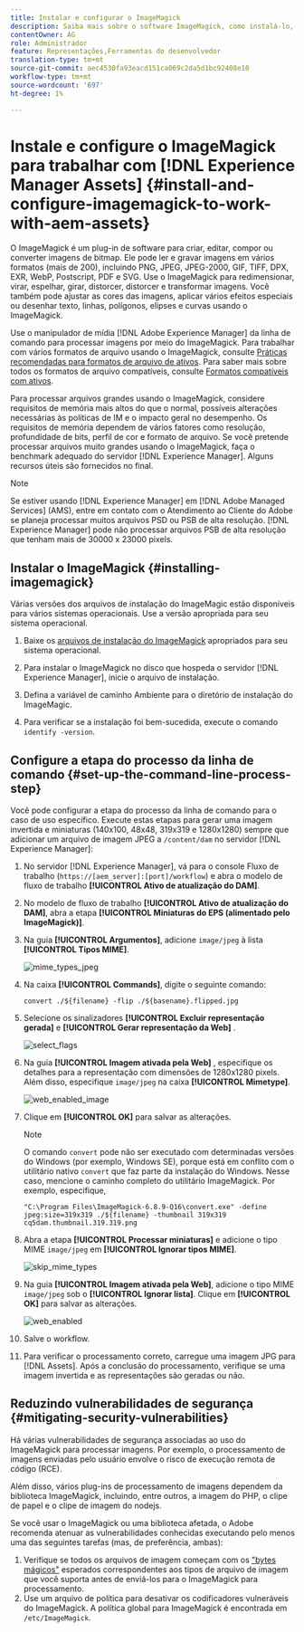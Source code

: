 ```yaml
---
title: Instalar e configurar o ImageMagick
description: Saiba mais sobre o software ImageMagick, como instalá-lo, configurar a etapa do processo da linha de comando e usá-lo para editar, compor e gerar miniaturas de imagens.
contentOwner: AG
role: Administrador
feature: Representações,Ferramentas do desenvolvedor
translation-type: tm+mt
source-git-commit: aec4530fa93eacd151ca069c2da5d1bc92408e10
workflow-type: tm+mt
source-wordcount: '697'
ht-degree: 1%

---
```



# Instale e configure o ImageMagick para trabalhar com [!DNL Experience Manager Assets] {#install-and-configure-imagemagick-to-work-with-aem-assets}

O ImageMagick é um plug-in de software para criar, editar, compor ou converter imagens de bitmap. Ele pode ler e gravar imagens em vários formatos (mais de 200), incluindo PNG, JPEG, JPEG-2000, GIF, TIFF, DPX, EXR, WebP, Postscript, PDF e SVG. Use o ImageMagick para redimensionar, virar, espelhar, girar, distorcer, distorcer e transformar imagens. Você também pode ajustar as cores das imagens, aplicar vários efeitos especiais ou desenhar texto, linhas, polígonos, elipses e curvas usando o ImageMagick.

Use o manipulador de mídia [!DNL Adobe Experience Manager] da linha de comando para processar imagens por meio do ImageMagick. Para trabalhar com vários formatos de arquivo usando o ImageMagick, consulte [Práticas recomendadas para formatos de arquivo de ativos](/help/assets/assets-file-format-best-practices.md). Para saber mais sobre todos os formatos de arquivo compatíveis, consulte [Formatos compatíveis com ativos](/help/assets/assets-formats.md).

Para processar arquivos grandes usando o ImageMagick, considere requisitos de memória mais altos do que o normal, possíveis alterações necessárias às políticas de IM e o impacto geral no desempenho. Os requisitos de memória dependem de vários fatores como resolução, profundidade de bits, perfil de cor e formato de arquivo. Se você pretende processar arquivos muito grandes usando o ImageMagick, faça o benchmark adequado do servidor [!DNL Experience Manager]. Alguns recursos úteis são fornecidos no final.

>[!NOTE]
>
>Se estiver usando [!DNL Experience Manager] em [!DNL Adobe Managed Services] (AMS), entre em contato com o Atendimento ao Cliente do Adobe se planeja processar muitos arquivos PSD ou PSB de alta resolução. [!DNL Experience Manager] pode não processar arquivos PSB de alta resolução que tenham mais de 30000 x 23000 pixels.

## Instalar o ImageMagick {#installing-imagemagick}

Várias versões dos arquivos de instalação do ImageMagic estão disponíveis para vários sistemas operacionais. Use a versão apropriada para seu sistema operacional.

1. Baixe os [arquivos de instalação do ImageMagick](https://www.imagemagick.org/script/download.php) apropriados para seu sistema operacional.
1. Para instalar o ImageMagick no disco que hospeda o servidor [!DNL Experience Manager], inicie o arquivo de instalação.

1. Defina a variável de caminho Ambiente para o diretório de instalação do ImageMagic.
1. Para verificar se a instalação foi bem-sucedida, execute o comando `identify -version`.

## Configure a etapa do processo da linha de comando {#set-up-the-command-line-process-step}

Você pode configurar a etapa do processo da linha de comando para o caso de uso específico. Execute estas etapas para gerar uma imagem invertida e miniaturas (140x100, 48x48, 319x319 e 1280x1280) sempre que adicionar um arquivo de imagem JPEG a `/content/dam` no servidor [!DNL Experience Manager]:

1. No servidor [!DNL Experience Manager], vá para o console Fluxo de trabalho (`https://[aem_server]:[port]/workflow`) e abra o modelo de fluxo de trabalho **[!UICONTROL Ativo de atualização do DAM]**.
1. No modelo de fluxo de trabalho **[!UICONTROL Ativo de atualização do DAM]**, abra a etapa **[!UICONTROL Miniaturas do EPS (alimentado pelo ImageMagick)]**.
1. Na guia **[!UICONTROL Argumentos]**, adicione `image/jpeg` à lista **[!UICONTROL Tipos MIME]**.

   ![mime_types_jpeg](assets/mime_types_jpeg.png)

1. Na caixa **[!UICONTROL Commands]**, digite o seguinte comando:

   `convert ./${filename} -flip ./${basename}.flipped.jpg`

1. Selecione os sinalizadores **[!UICONTROL Excluir representação gerada]** e **[!UICONTROL Gerar representação da Web]** .

   ![select_flags](assets/select_flags.png)

1. Na guia **[!UICONTROL Imagem ativada pela Web]** , especifique os detalhes para a representação com dimensões de 1280x1280 pixels. Além disso, especifique `image/jpeg` na caixa **[!UICONTROL Mimetype]**.

   ![web_enabled_image](assets/web_enabled_image.png)

1. Clique em **[!UICONTROL OK]** para salvar as alterações.

   >[!NOTE]
   >
   >O comando `convert` pode não ser executado com determinadas versões do Windows (por exemplo, Windows SE), porque está em conflito com o utilitário nativo `convert` que faz parte da instalação do Windows. Nesse caso, mencione o caminho completo do utilitário ImageMagick. Por exemplo, especifique,
   >
   >
   >`"C:\Program Files\ImageMagick-6.8.9-Q16\convert.exe" -define jpeg:size=319x319 ./${filename} -thumbnail 319x319 cq5dam.thumbnail.319.319.png`

1. Abra a etapa **[!UICONTROL Processar miniaturas]** e adicione o tipo MIME `image/jpeg` em **[!UICONTROL Ignorar tipos MIME]**.

   ![skip_mime_types](assets/skip_mime_types.png)

1. Na guia **[!UICONTROL Imagem ativada pela Web]**, adicione o tipo MIME `image/jpeg` sob o **[!UICONTROL Ignorar lista]**. Clique em **[!UICONTROL OK]** para salvar as alterações.

   ![web_enabled](assets/web_enabled.png)

1. Salve o workflow.

1. Para verificar o processamento correto, carregue uma imagem JPG para [!DNL Assets]. Após a conclusão do processamento, verifique se uma imagem invertida e as representações são geradas ou não.

## Reduzindo vulnerabilidades de segurança {#mitigating-security-vulnerabilities}

Há várias vulnerabilidades de segurança associadas ao uso do ImageMagick para processar imagens. Por exemplo, o processamento de imagens enviadas pelo usuário envolve o risco de execução remota de código (RCE).

Além disso, vários plug-ins de processamento de imagens dependem da biblioteca ImageMagick, incluindo, entre outros, a imagem do PHP, o clipe de papel e o clipe de imagem do nodejs.

Se você usar o ImageMagick ou uma biblioteca afetada, o Adobe recomenda atenuar as vulnerabilidades conhecidas executando pelo menos uma das seguintes tarefas (mas, de preferência, ambas):

1. Verifique se todos os arquivos de imagem começam com os [&quot;bytes mágicos&quot;](https://en.wikipedia.org/wiki/List_of_file_signatures) esperados correspondentes aos tipos de arquivo de imagem que você suporta antes de enviá-los para o ImageMagick para processamento.
1. Use um arquivo de política para desativar os codificadores vulneráveis do ImageMagick. A política global para ImageMagick é encontrada em `/etc/ImageMagick`.
